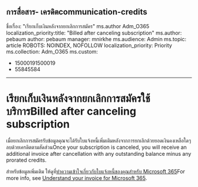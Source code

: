 <a name="communication-credits"></a><span data-ttu-id="e24df-101">การสื่อสาร- เครดิต</span><span class="sxs-lookup"><span data-stu-id="e24df-101">communication-credits</span></span>
---
<span data-ttu-id="e24df-102">ชื่อเรื่อง: "เรียกเก็บเงินหลังจากยกเลิกการสมัคร" ms.author Adm_O365 localization_priority:</span><span class="sxs-lookup"><span data-stu-id="e24df-102">title: "Billed after canceling subscription" ms.author: pebaum author: pebaum manager: mnirkhe ms.audience: Admin ms.topic: article ROBOTS: NOINDEX, NOFOLLOW localization_priority: Priority ms.collection: Adm_O365 ms.custom:</span></span>
- <span data-ttu-id="e24df-103">1500019</span><span class="sxs-lookup"><span data-stu-id="e24df-103">1500019</span></span>
- <span data-ttu-id="e24df-104">5584</span><span class="sxs-lookup"><span data-stu-id="e24df-104">5584</span></span>
---

# <a name="billed-after-canceling-subscription"></a><span data-ttu-id="e24df-105">เรียกเก็บเงินหลังจากยกเลิกการสมัครใช้บริการ</span><span class="sxs-lookup"><span data-stu-id="e24df-105">Billed after canceling subscription</span></span>

<span data-ttu-id="e24df-106">เมื่อยกเลิกการสมัครรับข้อมูลคุณจะได้รับใบแจ้งหนี้เพิ่มเติมหลังจากการยกเลิกด้วยยอดเงินคงเหลือใดๆ ลบด้วยเครดิตตามสัดส่วน</span><span class="sxs-lookup"><span data-stu-id="e24df-106">Once your subscription is canceled, you will receive an additional invoice after cancellation with any outstanding balance minus any prorated credits.</span></span>

<span data-ttu-id="e24df-107">สําหรับข้อมูลเพิ่มเติม ให้ดูที่[ทําความเข้าใจเกี่ยวกับใบแจ้งหนี้ของคุณสําหรับ Microsoft 365](https://docs.microsoft.com/microsoft-365/commerce/billing-and-payments/understand-your-invoice2)</span><span class="sxs-lookup"><span data-stu-id="e24df-107">For more info, see [Understand your invoice for Microsoft 365](https://docs.microsoft.com/microsoft-365/commerce/billing-and-payments/understand-your-invoice2).</span></span>
